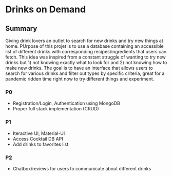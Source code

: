 # Drinks on Demand
## Summary
Giving drink lovers an outlet to search for new drinks and try new things at home. PUrpose of this projet is to use a database containing an accessible list of different drinks with corresponding recipes/ingredients that users can fetch. This idea was inspired from a constant struggle of wanting to try new drinks but 1) not knowing exactly what to look for and 2) not knowing how to make new drinks. The goal is to have an interface that allows users to search for various drinks and filter out types by specific criteria, great for a pandemic ridden time right now to try different things and experiment.

### P0
- Registration/Login, Authentication using MongoDB
- Proper full stack implementation (CRUD) 
### P1
- Iteractive UI, Material-UI
- Access Cocktail DB API 
- Add drinks to favorites list
### P2
- Chatbox/reviews for users to communicate about different drinks
